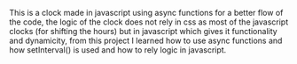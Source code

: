 This is a clock made in javascript using async functions for a better flow of the code, the logic of the clock does not rely in css as most of the javascript clocks (for shifting the hours) but in javascript which gives it functionality and dynamicity, from this project I learned how to use async functions and how setInterval() is used and how to rely logic in javascript.
